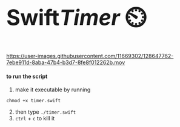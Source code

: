 <h1 style="font-size: 4em;">Swift<i>Timer</i> ⏲️</h1>


https://user-images.githubusercontent.com/11669302/128647762-7ebe911d-8aba-47b4-b3d7-8fe8f012262b.mov


#### to run the script
1. make it executable by running
```shell
chmod +x timer.swift
```
2. then type `./timer.swift`
3. `ctrl` + `c` to kill it
